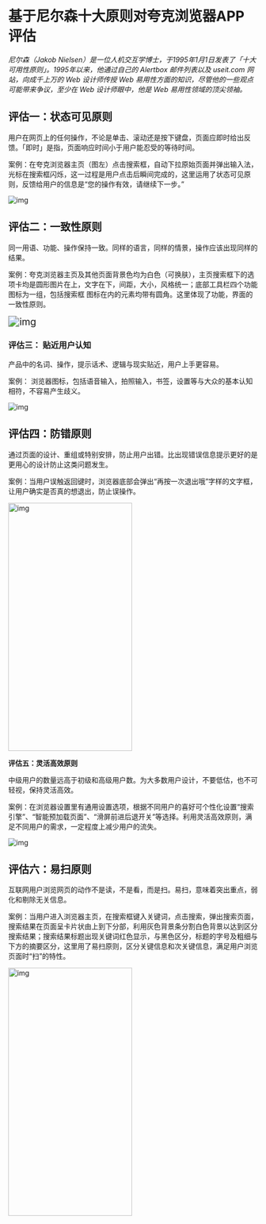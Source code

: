 # 基于尼尔森十大原则对夸克浏览器APP评估

*尼尔森（Jakob Nielsen）是一位人机交互学博士，于1995年1月1日发表了「十大可用性原则」。1995年以来，他通过自己的 Alertbox 邮件列表以及 useit.com 网站，向成千上万的 Web 设计师传授 Web 易用性方面的知识，尽管他的一些观点可能带来争议，至少在 Web 设计师眼中，他是 Web 易用性领域的顶尖领袖。*

## **评估一：状态可见原则**

用户在网页上的任何操作，不论是单击、滚动还是按下键盘，页面应即时给出反馈。「即时」是指，页面响应时间小于用户能忍受的等待时间。

案例：在夸克浏览器主页（图左）点击搜索框，自动下拉原始页面并弹出输入法，光标在搜索框闪烁，这一过程是用户点击后瞬间完成的，这里运用了状态可见原则，反馈给用户的信息是“您的操作有效，请继续下一步。”

![img](https://gitee.com/hukaif/picture/raw/master/img/quark/01.png)

## **评估二：一致性原则**

同一用语、功能、操作保持一致。同样的语言，同样的情景，操作应该出现同样的结果。

案例：夸克浏览器主页及其他页面背景色均为白色（可换肤），主页搜索框下的选项卡均是圆形图片在上，文字在下，间距，大小，风格统一；底部工具栏四个功能图标为一组，包括搜索框 图标在内的元素均带有圆角。这里体现了功能，界面的一致性原则。

<img src="https://gitee.com/hukaif/picture/raw/master/img/quark/02.png" alt="img" style="zoom:140%;" />

### **评估三： 贴近用户认知**

产品中的名词、操作，提示话术、逻辑与现实贴近，用户上手更容易。

案例： 浏览器图标，包括语音输入，拍照输入，书签，设置等与大众的基本认知相符，不容易产生歧义。

![img](https://gitee.com/hukaif/picture/raw/master/img/quark/03.png)

## **评估四：防错原则**

通过页面的设计、重组或特别安排，防止用户出错。比出现错误信息提示更好的是更用心的设计防止这类问题发生。

案例：当用户误触返回键时，浏览器底部会弹出“再按一次退出哦”字样的文字框，让用户确实是否真的想退出，防止误操作。

<img src="https://gitee.com/hukaif/picture/raw/master/img/quark/04.png" alt="img" width = "250" height = "500" />

**评估五：灵活高效原则**

中级用户的数量远高于初级和高级用户数。为大多数用户设计，不要低估，也不可轻视，保持灵活高效。

案例：在浏览器设置里有通用设置选项，根据不同用户的喜好可个性化设置“搜索引擎”、“智能预加载页面”、“滑屏前进后退开关”等选择。利用灵活高效原则，满足不同用户的需求，一定程度上减少用户的流失。

![img](https://gitee.com/hukaif/picture/raw/master/img/quark/05.png)

## **评估六：易扫原则**

互联网用户浏览网页的动作不是读，不是看，而是扫。易扫，意味着突出重点，弱化和剔除无关信息。

案例：当用户进入浏览器主页，在搜索框键入关键词，点击搜索，弹出搜索页面，搜索结果在页面呈卡片状由上到下分部，利用灰色背景条分割白色背景以达到区分搜索结果；搜索结果标题出现关键词红色显示，与黑色区分，标题的字号及粗细与下方的摘要区分，这里用了易扫原则，区分关键信息和次关键信息，满足用户浏览页面时“扫”的特性。

<img src="https://gitee.com/hukaif/picture/raw/master/img/quark/06.png" alt="img" width = "250" height = "500" />